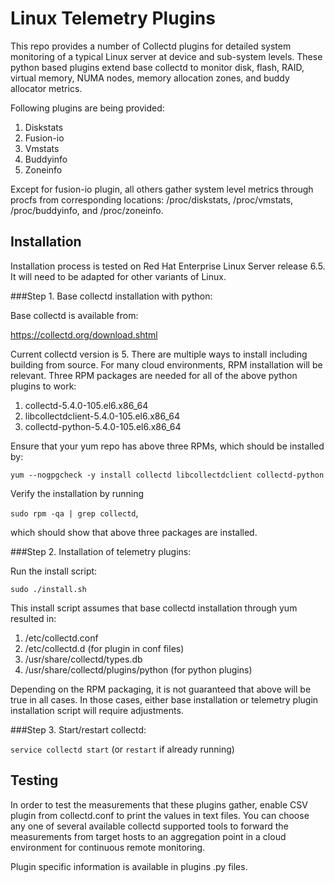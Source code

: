 Linux Telemetry Plugins
=======================

This repo provides a number of Collectd plugins for detailed system
 monitoring of a typical Linux server at device and sub-system
levels. These python based plugins extend base collectd to monitor
 disk, flash, RAID, virtual memory, NUMA nodes, memory allocation
 zones, and buddy allocator metrics.

Following plugins are being provided:

1. Diskstats
2. Fusion-io
3. Vmstats
4. Buddyinfo
5. Zoneinfo

Except for fusion-io plugin, all others gather system level metrics
through procfs from corresponding locations: /proc/diskstats,
/proc/vmstats, /proc/buddyinfo, and /proc/zoneinfo.

Installation
------------

Installation process is tested on Red Hat Enterprise Linux Server
release 6.5. It will need to be adapted for other variants of Linux.

###Step 1. Base collectd installation with python:

Base collectd is available from:

https://collectd.org/download.shtml

Current collectd version is 5. There are multiple ways to install including building from source. For
many cloud environments, RPM installation will be relevant. Three RPM
packages are needed for all of the above python plugins to work:

1. collectd-5.4.0-105.el6.x86_64
2. libcollectdclient-5.4.0-105.el6.x86_64
3. collectd-python-5.4.0-105.el6.x86_64


Ensure that your yum repo has above three RPMs, which should be
installed by:

`yum --nogpgcheck -y install collectd libcollectdclient collectd-python`

Verify the installation by running 

`sudo rpm -qa | grep collectd`,

which should show that above three packages are installed.

###Step 2. Installation of telemetry plugins:

Run the install script:

`sudo ./install.sh`

This install script assumes that base collectd installation through
yum resulted in:

1. /etc/collectd.conf
2. /etc/collectd.d (for plugin in conf files)
3. /usr/share/collectd/types.db
4. /usr/share/collectd/plugins/python (for python plugins)

Depending on the RPM packaging, it is not guaranteed that above will
be true in all cases. In those cases, either base installation or
telemetry plugin installation script will require adjustments.


###Step 3. Start/restart collectd:

`service collectd start` (or `restart` if already running)

Testing
-------

In order to test the measurements that these plugins gather, enable
CSV plugin from collectd.conf to print the values in text files. You
can choose any one of several available collectd supported tools to forward the
measurements from target hosts to an aggregation point in a cloud
environment for continuous remote monitoring.

Plugin specific information is available in plugins .py files.

